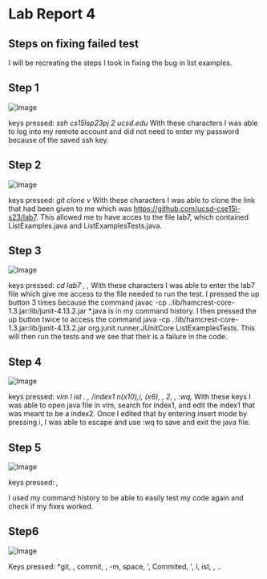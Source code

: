 # Lab Report 4
## Steps on fixing failed test
I will be recreating the steps I took in fixing the bug in list examples.
## **Step 1**
![Image](http://url/a.png)

keys pressed: *ssh <space> cs15lsp23pj <Shift> 2 ucsd.edu <enter>* 
  With these characters I was able to log into my remote account and did not need to enter my password because of the saved ssh key.

## **Step 2**
![Image](http://url/a.png)

  keys pressed: *git <space> clone <space> <ctrl> v <enter>*
    With these characters I was able to clone the link that had been given to me which was https://github.com/ucsd-cse15l-s23/lab7. This allowed me to have acces     to the file lab7, which contained ListExamples.java and ListExamplesTests.java.
  
## **Step 3**
![Image](http://url/a.png)

  keys pressed: *cd <space> lab7 <enter>, <up><up><up><enter>, <up><up><enter>*
    With these characters I was able to enter the lab7 file which give me access to the file needed to run the test. I pressed the up button 3 times because the       command javac -cp .:lib/hamcrest-core-1.3.jar:lib/junit-4.13.2.jar *.java is in my command history. I then pressed the up button twice to access the command       java -cp .:lib/hamcrest-core-1.3.jar:lib/junit-4.13.2.jar org.junit.runner.JUnitCore ListExamplesTests. This will then run the tests and we see that their is     a failure in the code.

## **Step 4**
![Image](http://url/a.png)
  
  keys pressed: *vim <shift> l ist <tab> . <tab><enter>, /index1 <enter> n(x10),i, <right>(x6), <backspace>, 2, <esc>, :wq, <enter>*
With these keys I was able to open java file in vim, search for index1, and edit the index1 that was meant to be a index2. Once I edited that by entering insert mode by pressing i, I was able to escape and use :wq to save and exit the java file.
## **Step 5**
  ![Image](http://url/a.png)
  
   keys pressed: *<up><up><enter>, <up><up><up><enter>*
  
  I used my command history to be able to easily test my code again and check if my fixes worked.
## **Step6**
  ![Image](http://url/a.png)
  
  Keys pressed: *git, <space>, commit, <space>, -m, space, <Shift> ', Commited, <shift> ', <shift> l, ist, <tab>, <enter>..
  
